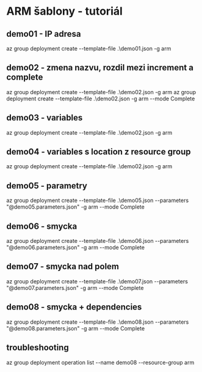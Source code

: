 # ARM šablony - tutoriál

## demo01 - IP adresa
az group deployment create --template-file .\demo01.json -g arm

## demo02 - zmena nazvu, rozdil mezi increment a complete
az group deployment create --template-file .\demo02.json -g arm
az group deployment create --template-file .\demo02.json -g arm --mode Complete

## demo03 - variables
az group deployment create --template-file .\demo02.json -g arm

## demo04 - variables s location z resource group
az group deployment create --template-file .\demo02.json -g arm

## demo05 - parametry
az group deployment create --template-file .\demo05.json --parameters "@demo05.parameters.json" -g arm --mode Complete

## demo06 - smycka
az group deployment create --template-file .\demo06.json --parameters "@demo06.parameters.json" -g arm --mode Complete

## demo07 - smycka nad polem
az group deployment create --template-file .\demo07.json --parameters "@demo07.parameters.json" -g arm --mode Complete

## demo08 - smycka + dependencies
az group deployment create --template-file .\demo08.json --parameters "@demo08.parameters.json" -g arm --mode Complete



## troubleshooting
az group deployment operation list --name demo08  --resource-group arm